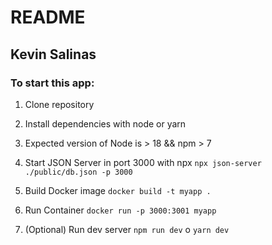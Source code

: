# README

## Kevin Salinas

### To start this app:

1. Clone repository
2. Install dependencies with node or yarn
3. Expected version of Node is > 18 && npm > 7
4. Start JSON Server in port 3000 with npx `npx json-server ./public/db.json -p 3000`

5. Build Docker image `docker build -t myapp .`
6. Run Container `docker run -p 3000:3001 myapp`

7. (Optional) Run dev server `npm run dev` o `yarn dev`
